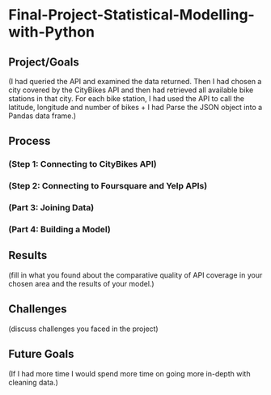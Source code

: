 # Final-Project-Statistical-Modelling-with-Python

## Project/Goals
(I had queried the API and examined the data returned. Then I had chosen a city covered by the CityBikes API and then had retrieved all available bike stations in that city. For each bike station, I had used the API to call the latitude, longitude and number of bikes + I had Parse the JSON object into a Pandas data frame.)

## Process
### (Step 1: Connecting to CityBikes API)
### (Step 2: Connecting to Foursquare and Yelp APIs)
### (Part 3: Joining Data)
### (Part 4: Building a Model)

## Results
(fill in what you found about the comparative quality of API coverage in your chosen area and the results of your model.)

## Challenges 
(discuss challenges you faced in the project)

## Future Goals
(If I had more time I would spend more time on going more in-depth with cleaning data.)
